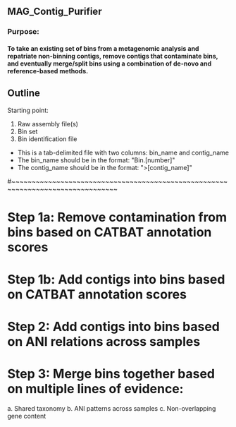 ## MAG_Contig_Purifier

### Purpose:

#### To take an existing set of bins from a metagenomic analysis and repatriate non-binning contigs, remove contigs that contaminate bins, and eventually merge/split bins using a combination of de-novo and reference-based methods.

## Outline
Starting point:
1. Raw assembly file(s)
2. Bin set
3. Bin identification file
- This is a tab-delimited file with two columns: bin_name and contig_name
- The bin_name should be in the format: "Bin.[number]"
- The contig_name should be in the format: ">[contig_name]"

#~~~~~~~~~~~~~~~~~~~~~~~~~~~~~~~~~~~~~~~~~~~~~~~~~~~~~~~~~~~~~~~~~~~~~~~~~~~~~~~~
# Step 1a: Remove contamination from bins based on CATBAT annotation scores
# Step 1b: Add contigs into bins based on CATBAT annotation scores
# Step 2: Add contigs into bins based on ANI relations across samples
# Step 3: Merge bins together based on multiple lines of evidence:
a. Shared taxonomy
b. ANI patterns across samples
c. Non-overlapping gene content


